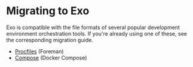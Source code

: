 # Migrating to Exo

Exo is compatible with the file formats of several popular development
environment orchestration tools. If you're already using one of these,
see the corresponding migration guide.

- [Procfiles](./compose.md) (Foreman)
- [Compose](./compose.md) (Docker Compose)
